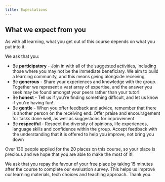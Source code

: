 ```yaml
---
title: Expectations
---
```


## What we expect from you

As with all learning, what you get out of this course depends on what you put into it.

We ask that you:
- Be **participatory** - Join in with all of the suggested activities, including those where you may not be the immediate beneficiary.  We aim to build a learning community, and this means giving alongside receiving
- Be **generous** - Share your experiences and knowledge with the group.  Together we represent a vast array of expertise, and the answer you seek may be found amongst your peers rather than your tutor!
- Be **honest** - Tell us if you're finding something difficult, and let us know if you're having fun!
- Be **gentle** - When you offer feedback and advice, remember that there is another person on the receiving end.  Offer praise and encouragement for tasks done well, as well as suggestions for improvement
- Be **respectful** - Respect the diversity of opinions, life experiences, language skills and confidence within the group.  Accept feedback with the understanding that it is offered to help you improve, not bring you down

Over 130 people applied for the 20 places on this course, so your place is precious and we hope that you are able to make the most of it!

We ask that you repay the favour of your free place by taking 15 minutes after the course to complete our evaluation survey.  This helps us improve our learning materials, tech choices and teaching approach.  Thank you.
